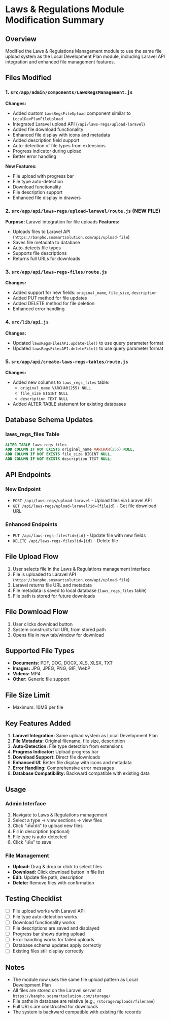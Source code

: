 # Laws & Regulations Module Modification Summary

## Overview
Modified the Laws & Regulations Management module to use the same file upload system as the Local Development Plan module, including Laravel API integration and enhanced file management features.

## Files Modified

### 1. `src/app/admin/components/LawsRegsManagement.js`
**Changes:**
- Added custom `LawsRegsFileUpload` component similar to `LocalDevPlanFileUpload`
- Integrated Laravel upload API (`/api/laws-regs/upload-laravel`)
- Added file download functionality
- Enhanced file display with icons and metadata
- Added description field support
- Auto-detection of file types from extensions
- Progress indicator during upload
- Better error handling

**New Features:**
- File upload with progress bar
- File type auto-detection
- Download functionality
- File description support
- Enhanced file display in drawers

### 2. `src/app/api/laws-regs/upload-laravel/route.js` (NEW FILE)
**Purpose:** Laravel integration for file uploads
**Features:**
- Uploads files to Laravel API (`https://banpho.sosmartsolution.com/api/upload-file`)
- Saves file metadata to database
- Auto-detects file types
- Supports file descriptions
- Returns full URLs for downloads

### 3. `src/app/api/laws-regs-files/route.js`
**Changes:**
- Added support for new fields: `original_name`, `file_size`, `description`
- Added PUT method for file updates
- Added DELETE method for file deletion
- Enhanced error handling

### 4. `src/lib/api.js`
**Changes:**
- Updated `lawsRegsFilesAPI.updateFile()` to use query parameter format
- Updated `lawsRegsFilesAPI.deleteFile()` to use query parameter format

### 5. `src/app/api/create-laws-regs-tables/route.js`
**Changes:**
- Added new columns to `laws_regs_files` table:
  - `original_name VARCHAR(255) NULL`
  - `file_size BIGINT NULL`
  - `description TEXT NULL`
- Added ALTER TABLE statement for existing databases

## Database Schema Updates

### laws_regs_files Table
```sql
ALTER TABLE laws_regs_files 
ADD COLUMN IF NOT EXISTS original_name VARCHAR(255) NULL,
ADD COLUMN IF NOT EXISTS file_size BIGINT NULL,
ADD COLUMN IF NOT EXISTS description TEXT NULL;
```

## API Endpoints

### New Endpoint
- `POST /api/laws-regs/upload-laravel` - Upload files via Laravel API
- `GET /api/laws-regs/upload-laravel?id={fileId}` - Get file download URL

### Enhanced Endpoints
- `PUT /api/laws-regs-files?id={id}` - Update file with new fields
- `DELETE /api/laws-regs-files?id={id}` - Delete file

## File Upload Flow

1. User selects file in the Laws & Regulations management interface
2. File is uploaded to Laravel API (`https://banpho.sosmartsolution.com/api/upload-file`)
3. Laravel returns file URL and metadata
4. File metadata is saved to local database (`laws_regs_files` table)
5. File path is stored for future downloads

## File Download Flow

1. User clicks download button
2. System constructs full URL from stored path
3. Opens file in new tab/window for download

## Supported File Types

- **Documents:** PDF, DOC, DOCX, XLS, XLSX, TXT
- **Images:** JPG, JPEG, PNG, GIF, WebP
- **Videos:** MP4
- **Other:** Generic file support

## File Size Limit
- Maximum: 10MB per file

## Key Features Added

1. **Laravel Integration:** Same upload system as Local Development Plan
2. **File Metadata:** Original filename, file size, description
3. **Auto-Detection:** File type detection from extensions
4. **Progress Indicator:** Upload progress bar
5. **Download Support:** Direct file downloads
6. **Enhanced UI:** Better file display with icons and metadata
7. **Error Handling:** Comprehensive error messages
8. **Database Compatibility:** Backward compatible with existing data

## Usage

### Admin Interface
1. Navigate to Laws & Regulations management
2. Select a type → view sections → view files
3. Click "เพิ่มไฟล์" to upload new files
4. Fill in description (optional)
5. File type is auto-detected
6. Click "เพิ่ม" to save

### File Management
- **Upload:** Drag & drop or click to select files
- **Download:** Click download button in file list
- **Edit:** Update file path, description
- **Delete:** Remove files with confirmation

## Testing Checklist

- [ ] File upload works with Laravel API
- [ ] File type auto-detection works
- [ ] Download functionality works
- [ ] File descriptions are saved and displayed
- [ ] Progress bar shows during upload
- [ ] Error handling works for failed uploads
- [ ] Database schema updates apply correctly
- [ ] Existing files still display correctly

## Notes

- The module now uses the same file upload pattern as Local Development Plan
- All files are stored on the Laravel server at `https://banpho.sosmartsolution.com/storage/`
- File paths in database are relative (e.g., `/storage/uploads/filename`)
- Full URLs are constructed for downloads
- The system is backward compatible with existing file records